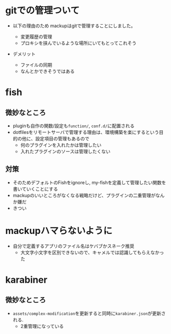 # gitでの管理ついて
- 以下の理由のため mackupはgitで管理することにしました。
  - 変更履歴の管理
  - プロキシを挟んでいるような場所にいてもとってこれそう

- デメリット
  - ファイルの同期
  - なんとかできそうではある 

# fish
## 微妙なところ
- pluginも自作の関数/設定も`function/`, `conf.d/`に配置される
- dotfilesをリモートサーバで管理する理由は、環境構築を楽にするという目的の他に、設定項目の管理もあるので
  - 何のプラグインを入れたかは管理したい
  - 入れたプラグインのソースは管理したくない

## 対策
- そのためデフォルトのFishをignoreし, my-fishを定義して管理したい関数を書いていくことにする
- mackupのいいところがなくなる戦略だけど、プラグインの二重管理がなんか嫌だ
- きつい

# mackupハマらないように
- 自分で定義するアプリのファイル名はケバブかスネーク推奨
  - 大文字小文字を区別できないので、キャメルでは認識してもらえなかった

# karabiner
## 微妙なところ
- `assets/complex-modification`を更新すると同時に`karabiner.json`が更新される.
  - 2重管理になっている
